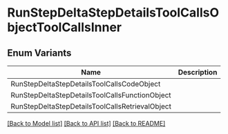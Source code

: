 # RunStepDeltaStepDetailsToolCallsObjectToolCallsInner

## Enum Variants

| Name | Description |
|---- | -----|
| RunStepDeltaStepDetailsToolCallsCodeObject |  |
| RunStepDeltaStepDetailsToolCallsFunctionObject |  |
| RunStepDeltaStepDetailsToolCallsRetrievalObject |  |

[[Back to Model list]](../README.md#documentation-for-models) [[Back to API list]](../README.md#documentation-for-api-endpoints) [[Back to README]](../README.md)



